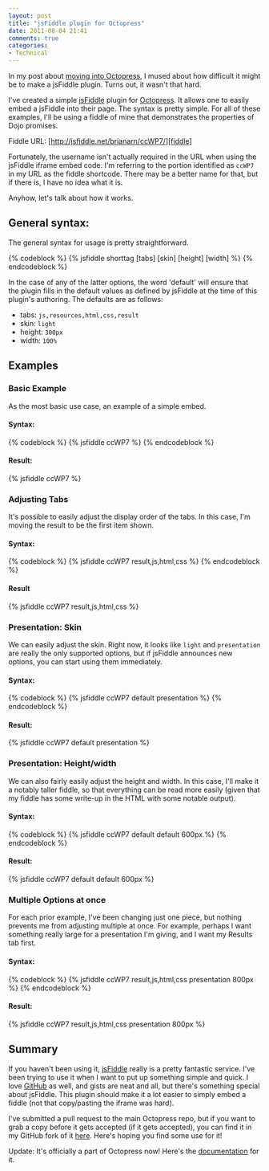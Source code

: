 ```yaml
---
layout: post
title: "jsFiddle plugin for Octopress"
date: 2011-08-04 21:41
comments: true
categories:
- Technical
---
```


In my post about [moving into Octopress][prevpost], I mused about how difficult
it might be to make a jsFiddle plugin. Turns out, it wasn't that hard.

I've created a simple [jsFiddle][] plugin for [Octopress][]. It allows one to
easily embed a jsFiddle into their page. The syntax is pretty simple. For all of
these examples, I'll be using a fiddle of mine that demonstrates the properties
of Dojo promises.

Fiddle URL: [http://jsfiddle.net/brianarn/ccWP7/][fiddle]

Fortunately, the username isn't actually required in the URL when using the
jsFiddle iframe embed code. I'm referring to the portion identified as `ccWP7`
in my URL as the fiddle shortcode. There may be a better name for that, but if
there is, I have no idea what it is.

Anyhow, let's talk about how it works.

<!-- more -->

## General syntax:

The general syntax for usage is pretty straightforward.

{% codeblock %}
  &#123;% jsfiddle shorttag [tabs] [skin] [height] [width] %}
{% endcodeblock %}

In the case of any of the latter options, the word 'default' will ensure that
the plugin fills in the default values as defined by jsFiddle at the time of
this plugin's authoring. The defaults are as follows:

* tabs: `js,resources,html,css,result`
* skin: `light`
* height: `300px`
* width: `100%`

## Examples

### Basic Example

As the most basic use case, an example of a simple embed.

#### Syntax:

{% codeblock %}
  &#123;% jsfiddle ccWP7 %}
{% endcodeblock %}

#### Result:

{% jsfiddle ccWP7 %}

### Adjusting Tabs

It's possible to easily adjust the display order of the tabs. In this case, I'm
moving the result to be the first item shown.

#### Syntax:

{% codeblock %}
  &#123;% jsfiddle ccWP7 result,js,html,css %}
{% endcodeblock %}

#### Result

{% jsfiddle ccWP7 result,js,html,css %}

### Presentation: Skin

We can easily adjust the skin. Right now, it looks like `light` and
`presentation` are really the only supported options, but if jsFiddle announces
new options, you can start using them immediately.

#### Syntax:

{% codeblock %}
  &#123;% jsfiddle ccWP7 default presentation %}
{% endcodeblock %}

#### Result:

{% jsfiddle ccWP7 default presentation %}

### Presentation: Height/width

We can also fairly easily adjust the height and width. In this case, I'll make
it a notably taller fiddle, so that everything can be read more easily (given
that my fiddle has some write-up in the HTML with some notable output).

#### Syntax:

{% codeblock %}
  &#123;% jsfiddle ccWP7 default default 600px %}
{% endcodeblock %}

#### Result:

{% jsfiddle ccWP7 default default 600px %}

### Multiple Options at once

For each prior example, I've been changing just one piece, but nothing prevents
me from adjusting multiple at once. For example, perhaps I want something really
large for a presentation I'm giving, and I want my Results tab first.

#### Syntax:

{% codeblock %}
  &#123;% jsfiddle ccWP7 result,js,html,css presentation 800px %}
{% endcodeblock %}

#### Result:

{% jsfiddle ccWP7 result,js,html,css presentation 800px %}

## Summary

If you haven't been using it, [jsFiddle][] really is a pretty fantastic service.
I've been trying to use it when I want to put up something simple and quick. I
love [GitHub][] as well, and gists are neat and all, but there's something
special about jsFiddle. This plugin should make it a lot easier to simply embed
a fiddle (not that copy/pasting the iframe was hard).

I've submitted a pull request to the main Octopress repo, but if you want to
grab a copy before it gets accepted (if it gets accepted), you can find it in my
GitHub fork of it
[here](https://github.com/brianarn/octopress/blob/master/plugins/jsfiddle.rb).
Here's hoping you find some use for it!

Update: It's officially a part of Octopress now! Here's the [documentation][]
for it.

[prevpost]: http://brianarn.github.com/meta/2011/07/moving-into-octopress/
[jsFiddle]: http://jsfiddle.net
[Octopress]: http://octopress.org
[fiddle]: http://jsfiddle.net/brianarn/ccWP7/
[GitHub]: http://github.com
[documentation]: http://octopress.org/docs/plugins/jsfiddle-tag/
